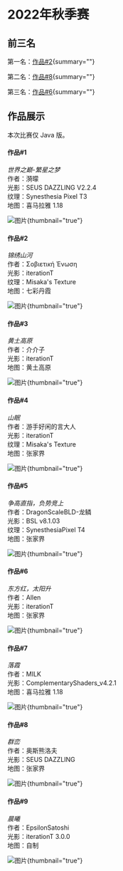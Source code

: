 # 2022年秋季赛

<primary-label ref="22au"/>

<secondary-label ref="jeGallery"/>

<show-structure depth="0"/>

## 前三名

第一名：[作品#2](#2){summary=""}

第二名：[作品#8](#8){summary=""}

第三名：[作品#6](#6){summary=""}

## 作品展示

本次比赛仅 Java 版。

#### 作品#1

_世界之巅-繁星之梦_  
作者：漪曚  
光影：SEUS DAZZLING V2.2.4  
纹理：Synesthesia Pixel T3  
地图：喜马拉雅 1.18

![图片](2022-autumn_1.png){thumbnail="true"}

#### 作品#2

_锦绣山河_  
作者：Σοβιετική Ένωση  
光影：iterationT  
纹理：Misaka's Texture  
地图：七彩丹霞

![图片](2022-autumn_2.jpg){thumbnail="true"}

#### 作品#3

_黄土高原_  
作者：介介子  
光影：iterationT  
地图：黄土高原

![图片](2022-autumn_3.png){thumbnail="true"}

#### 作品#4

_山眠_  
作者：游手好闲的言大人  
光影：iterationT  
纹理：Misaka's Texture  
地图：张家界

![图片](2022-autumn_4.png){thumbnail="true"}

#### 作品#5

_争高直指，负势竞上_  
作者：DragonScaleBLD-龙鳞  
光影：BSL v8.1.03  
纹理：SynesthesiaPixel T4  
地图：张家界

![图片](2022-autumn_5.png){thumbnail="true"}

#### 作品#6

_东方红，太阳升_  
作者：Allen  
光影：iterationT  
地图：张家界

![图片](2022-autumn_6.png){thumbnail="true"}

#### 作品#7

_落霞_  
作者：MILK  
光影：ComplementaryShaders_v4.2.1  
地图：喜马拉雅 1.18

![图片](2022-autumn_7.jpg){thumbnail="true"}

#### 作品#8

_群峦_  
作者：奥斯熊洛夫  
光影：SEUS DAZZLING  
地图：张家界

![图片](2022-autumn_8.png){thumbnail="true"}

#### 作品#9

_晨曦_  
作者：EpsilonSatoshi  
光影：iterationT 3.0.0  
地图：自制

![图片](2022-autumn_9.jpg){thumbnail="true"}
